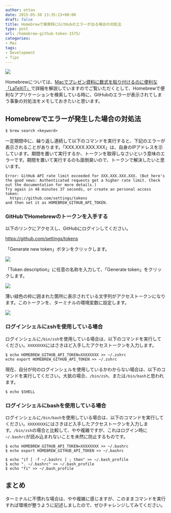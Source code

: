 ```yaml
---
author: ottan
date: 2015-05-30 13:35:13+00:00
draft: false
title: Homebrewで検索時にGitHubのエラーが出る場合の対処法
type: post
url: /homebrew-github-token-1575/
categories:
- Mac
tags:
- Development
- Tips
---
```


![](/uploads/2015/05/150530-5569bc9476a8f.png)






Homebrewについては、[Macでプレゼン資料に数式を貼り付けるのに便利な「LaTeXiT」](/mac-latex-presentation-92/)で詳細を解説していますのでご覧いただくとして、Homebrewで便利なアプリケーションを検索している時に、GitHubのエラーが表示されてしまう事象の対処法をメモしておきたいと思います。





## Homebrewでエラーが発生した場合の対処法




    
    $ brew search <keyword>





一定期間中に、繰り返し連続して以下のコマンドを実行すると、下記のエラーが表示されることがあります。「XXX.XXX.XXX.XXX」は、自身のIPアドレスを示しています。期間を置いて実行するか、トークンを取得しなさいという意味のエラーです。期間を置いて実行するのも面倒臭いので、トークンで解決したいと思います。




    
    Error: GitHub API rate limit exceeded for XXX.XXX.XXX.XXX. (But here's the good news: Authenticated requests get a higher rate limit. Check out the documentation for more details.)
    Try again in 48 minutes 37 seconds, or create an personal access token:
      https://github.com/settings/tokens
    and then set it as HOMEBREW_GITHUB_API_TOKEN.





### GitHubでHomebrewのトークンを入手する





以下のリンクにアクセスし、GitHubにログインしてください。



https://github.com/settings/tokens



「Generate new token」ボタンをクリックします。





![](/uploads/2015/05/150530-5569b77a46e8a.png)






「Token description」に任意の名称を入力して、「Generate token」をクリックします。





![](/uploads/2015/05/150530-5569b77c7f4fa.png)






薄い緑色の枠に囲まれた箇所に表示されている文字列がアクセストークンになります。このトークンを、ターミナルの環境変数に設定します。





![](/uploads/2015/05/150530-5569b77fb0a33.png)






### ログインシェルにzshを使用している場合





ログインシェルに`/bin/zsh`を使用している場合は、以下のコマンドを実行してください。`XXXXXXXX`にはさきほど入手したアクセストークンを入力します。




    
    $ echo HOMEBREW_GITHUB_API_TOKEN=XXXXXXXX >> ~/.zshrc
    echo export HOMEBREW_GITHUB_API_TOKEN >> ~/.zshrc





現在、自分が何のログインシェルを使用しているかわからない場合は、以下のコマンドを実行してください。大抵の場合、`/bin/zsh`、または`/bin/bash`と思われます。




    
    $ echo $SHELL





### ログインシェルにbashを使用している場合





ログインシェルに`/bin/bash`を使用している場合は、以下のコマンドを実行してください。`XXXXXXXX`にはさきほど入手したアクセストークンを入力します。`/bin/zsh`の場合と比較して、やや複雑ですが、これはログイン時に`~/.bashrc`が読み込まれないことを未然に防止するものです。




    
    $ echo HOMEBREW_GITHUB_API_TOKEN=XXXXXXXX >> ~/.bashrc
    $ echo export HOMEBREW_GITHUB_API_TOKEN >> ~/.bashrc
    
    $ echo "if [ -f ~/.bashrc ] ; then" >> ~/.bash_profile
    $ echo ". ~/.bashrc" >> ~/.bash_profile
    $ echo "fi" >> ~/.bash_profile





## まとめ





ターミナルに不慣れな場合は、やや複雑に感じますが、このままコマンドを実行すれば環境が整うように記述しましたので、ぜひチャレンジしてみてください。

